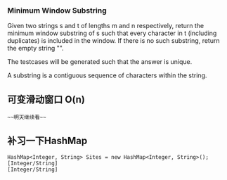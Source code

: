 ### Minimum Window Substring

Given two strings s and t of lengths m and n respectively, return the minimum window substring of s such that every character in t (including duplicates) is included in the window. If there is no such substring, return the empty string "".

The testcases will be generated such that the answer is unique.

A substring is a contiguous sequence of characters within the string.

## 可变滑动窗口 O(n)
    ~~明天继续看~~

## 补习一下HashMap
    HashMap<Integer, String> Sites = new HashMap<Integer, String>();
    [Integer/String]
    [Integer/String]